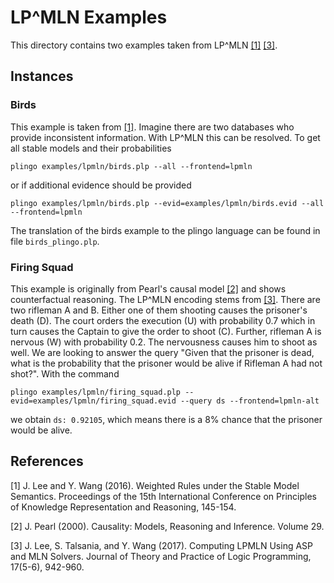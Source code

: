 # LP^MLN Examples

This directory contains two examples taken from LP^MLN [[1]](#1) [[3]](#3).


## Instances
### Birds
This example is taken from [[1]](#1). Imagine there are two databases who provide inconsistent information. With LP^MLN this can be resolved. To get all stable models and their probabilities
```
plingo examples/lpmln/birds.plp --all --frontend=lpmln
```
or if additional evidence should be provided
```
plingo examples/lpmln/birds.plp --evid=examples/lpmln/birds.evid --all --frontend=lpmln
```
The translation of the birds example to the plingo language can be found in file `birds_plingo.plp`.

### Firing Squad
This example is originally from Pearl's causal model [[2]](#2) and shows counterfactual reasoning. The LP^MLN encoding stems from [[3]](#3). There are two rifleman A and B. Either one of them shooting causes the prisoner's death (D). The court orders the execution (U) with probability 0.7 which in turn causes the Captain to give the order to shoot (C). Further, rifleman A is nervous (W) with probability 0.2. The nervousness causes him to shoot as well. We are looking to answer the query "Given that the prisoner is dead, what is the probability that the prisoner would be alive if Rifleman A had not shot?". 
With the command
```
plingo examples/lpmln/firing_squad.plp --evid=examples/lpmln/firing_squad.evid --query ds --frontend=lpmln-alt
```
we obtain `ds: 0.92105`, which means there is a 8% chance that the prisoner would be alive.
## References
<a id="1">[1]</a>
J. Lee and Y. Wang (2016).
Weighted Rules under the Stable Model Semantics.
Proceedings of the 15th International Conference on Principles of Knowledge Representation and Reasoning, 145-154.

<a id="2">[2]</a>
J. Pearl (2000).
Causality: Models, Reasoning and Inference.
Volume 29.

<a id="3">[3]</a>
J. Lee, S. Talsania, and Y. Wang (2017).
Computing LPMLN Using ASP and MLN Solvers.
Journal of Theory and Practice of Logic Programming, 17(5-6), 942-960.
